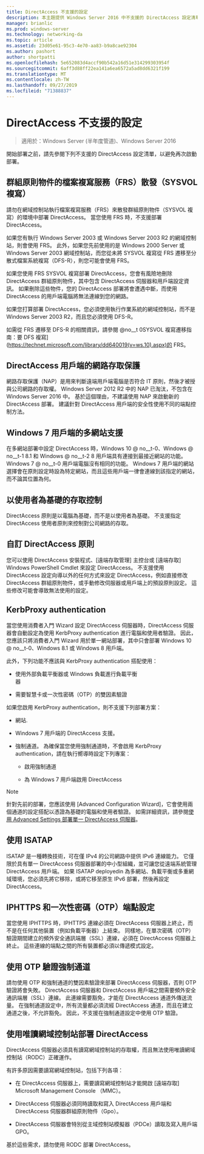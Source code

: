 ```yaml
---
title: DirectAccess 不支援的設定
description: 本主題提供 Windows Server 2016 中不支援的 DirectAccess 設定清單。
manager: brianlic
ms.prod: windows-server
ms.technology: networking-da
ms.topic: article
ms.assetid: 23d05e61-95c3-4e70-aa83-b9a8cae92304
ms.author: pashort
author: shortpatti
ms.openlocfilehash: 5e652083d4accf90b542a16d51e314299303954f
ms.sourcegitcommit: 6aff3d88ff22ea141a6ea6572a5ad8dd6321f199
ms.translationtype: MT
ms.contentlocale: zh-TW
ms.lasthandoff: 09/27/2019
ms.locfileid: "71388837"
---
```

# <a name="directaccess-unsupported-configurations"></a>DirectAccess 不支援的設定

>適用於：Windows Server (半年度管道)、Windows Server 2016

開始部署之前，請先參閱下列不支援的 DirectAccess 設定清單，以避免再次啟動部署。  

## <a name="bkmk_frs"></a>群組原則物件的檔案複寫服務（FRS）散發（SYSVOL 複寫）  
請勿在網域控制站執行檔案複寫服務（FRS）來散發群組原則物件（SYSVOL 複寫）的環境中部署 DirectAccess。 當您使用 FRS 時，不支援部署 DirectAccess。  
  
如果您有執行 Windows Server 2003 或 Windows Server 2003 R2 的網域控制站，則會使用 FRS。 此外，如果您先前使用的是 Windows 2000 Server 或 Windows Server 2003 網域控制站，而您從未將 SYSVOL 複寫從 FRS 遷移至分散式檔案系統複寫（DFS-R），則您可能會使用 FRS。  
  
如果您使用 FRS SYSVOL 複寫部署 DirectAccess，您會有風險地刪除 DirectAccess 群組原則物件，其中包含 DirectAccess 伺服器和用戶端設定資訊。 如果刪除這些物件，您的 DirectAccess 部署將會遭遇中斷，而使用 DirectAccess 的用戶端電腦將無法連線到您的網路。  
  
如果您打算部署 DirectAccess，您必須使用執行作業系統的網域控制站，而不是 Windows Server 2003 R2，而且您必須使用 DFS-R。  
  
如需從 FRS 遷移至 DFS-R 的相關資訊，請參閱 @no__t 0SYSVOL 複寫遷移指南：要 DFS 複寫](https://technet.microsoft.com/library/dd640019(v=ws.10).aspx)的 FRS。  
  
## <a name="bkmk_nap"></a>DirectAccess 用戶端的網路存取保護  
網路存取保護（NAP）是用來判斷遠端用戶端電腦是否符合 IT 原則，然後才被授與公司網路的存取權。 Windows Server 2012 R2 中的 NAP 已淘汰，不包含在 Windows Server 2016 中。 基於這個理由，不建議使用 NAP 來啟動新的 DirectAccess 部署。 建議針對 DirectAccess 用戶端的安全性使用不同的端點控制方法。  
  
## <a name="bkmk_multi"></a>Windows 7 用戶端的多網站支援  
在多網站部署中設定 DirectAccess 時，Windows 10 @ no__t-0、Windows @ no__t-1 8.1 和 Windows @ no__t-2 8 用戶端具有連接到最接近網站的功能。  Windows 7 @ no__t-0 用戶端電腦沒有相同的功能。 Windows 7 用戶端的網站選擇會在原則設定時設為特定網站，而且這些用戶端一律會連線到該指定的網站，而不論其位置為何。  
  
## <a name="bkmk_user"></a>以使用者為基礎的存取控制  
DirectAccess 原則是以電腦為基礎，而不是以使用者為基礎。 不支援指定 DirectAccess 使用者原則來控制對公司網路的存取。  
  
## <a name="bkmk_policy"></a>自訂 DirectAccess 原則  
您可以使用 DirectAccess 安裝程式、[遠端存取管理] 主控台或 [遠端存取] Windows PowerShell Cmdlet 來設定 DirectAccess。 不支援使用 DirectAccess 設定向導以外的任何方式來設定 DirectAccess，例如直接修改 DirectAccess 群組原則物件，或手動修改伺服器或用戶端上的預設原則設定。 這些修改可能會導致無法使用的設定。  
  
## <a name="bkmk_kerb"></a>KerbProxy authentication  
當您使用消費者入門 Wizard 設定 DirectAccess 伺服器時，DirectAccess 伺服器會自動設定為使用 KerbProxy authentication 進行電腦和使用者驗證。 因此，您應該只將消費者入門 Wizard 用於單一網站部署，其中只會部署 Windows 10 @ no__t-0、Windows 8.1 或 Windows 8 用戶端。  
  
此外，下列功能不應該與 KerbProxy authentication 搭配使用：  
  
-   使用外部負載平衡器或 Windows 負載進行負載平衡   
    器  
  
-   需要智慧卡或一次性密碼（OTP）的雙因素驗證  
  
如果您啟用 KerbProxy authentication，則不支援下列部署方案：  
  
-   網站.  
  
-   Windows 7 用戶端的 DirectAccess 支援。  
  
-   強制通道。 為確保當您使用強制通道時，不會啟用 KerbProxy authentication，請在執行嚮導時設定下列專案：  
  
    -   啟用強制通道  
  
    -   為 Windows 7 用戶端啟用 DirectAccess  
  
> [!NOTE]  
> 針對先前的部署，您應該使用 [Advanced Configuration Wizard]，它會使用兩個通道的設定搭配以憑證為基礎的電腦和使用者驗證。 如需詳細資訊，請參閱[使用 Advanced Settings 部署單一 DirectAccess 伺服器](../../remote-access/directaccess/single-server-advanced/Deploy-a-Single-DirectAccess-Server-with-Advanced-Settings.md)。  
  
## <a name="bkmk_isa"></a>使用 ISATAP  
ISATAP 是一種轉換技術，可在僅 IPv4 的公司網路中提供 IPv6 連線能力。 它僅限於具有單一 DirectAccess 伺服器部署的中小型組織，並可讓您從遠端系統管理 DirectAccess 用戶端。 如果 ISATAP deployedin 為多網站、負載平衡或多重網域環境，您必須先將它移除，或將它移至原生 IPv6 部署，然後再設定 DirectAccess。  
  
## <a name="bkmk_iphttps"></a>IPHTTPS 和一次性密碼（OTP）端點設定  
當您使用 IPHTTPS 時，IPHTTPS 連線必須在 DirectAccess 伺服器上終止，而不是在任何其他裝置（例如負載平衡器）上結束。 同樣地，在單次密碼（OTP）驗證期間建立的頻外安全通訊端層（SSL）連線，必須在 DirectAccess 伺服器上終止。 這些連線的端點之間的所有裝置都必須以傳遞模式設定。  
  
## <a name="bkmk_ft"></a>使用 OTP 驗證強制通道  
請勿使用 OTP 和強制通道的雙因素驗證來部署 DirectAccess 伺服器，否則 OTP 驗證將會失敗。 DirectAccess 伺服器和 DirectAccess 用戶端之間需要頻外安全通訊端層（SSL）連線。 此連線需要豁免，才能在 DirectAccess 通道外傳送流量。 在強制通道設定中，所有流量都必須流經 DirectAccess 通道，而且在建立通道之後，不允許豁免。 因此，不支援在強制通道設定中使用 OTP 驗證。  
  
## <a name="bkmk_rodc"></a>使用唯讀網域控制站部署 DirectAccess  
DirectAccess 伺服器必須具有讀寫網域控制站的存取權，而且無法使用唯讀網域控制站（RODC）正確運作。  
  
有許多原因需要讀寫網域控制站，包括下列各項：  
  
-   在 DirectAccess 伺服器上，需要讀寫網域控制站才能開啟 [遠端存取] Microsoft Management Console （MMC）。  
  
-   DirectAccess 伺服器必須同時讀取和寫入 DirectAccess 用戶端和 DirectAccess 伺服器群組原則物件（Gpo）。  
  
-   DirectAccess 伺服器會特別從主域控制站模擬器（PDCe）讀取及寫入用戶端 GPO。  
  
基於這些需求，請勿使用 RODC 部署 DirectAccess。  
  


